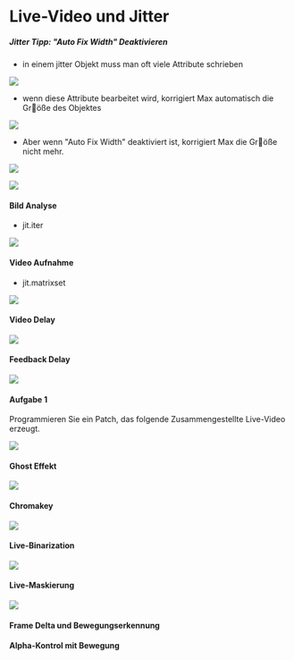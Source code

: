 # Live-Video und Jitter

##### Jitter Tipp: "Auto Fix Width" Deaktivieren

- in einem jitter Objekt muss man oft viele Attribute schrieben

![](K2/hint1.png)

- wenn diese Attribute bearbeitet wird, korrigiert Max automatisch die Gr￿öße des Objektes

![](K2/hint2.png)

- Aber wenn "Auto Fix Width" deaktiviert ist, korrigiert Max die Gr￿öße nicht mehr.

![](K2/hint3.png)

![](K2/hint4.png)


#### Bild Analyse

- jit.iter

![](K2/1.png)

#### Video Aufnahme

- jit.matrixset

![](K2/2.png)


#### Video Delay

![](K2/3.png)

#### Feedback Delay

![](K2/3_extra.png)


#### Aufgabe 1

Programmieren Sie ein Patch, das folgende Zusammengestellte Live-Video erzeugt.

![](K2/aufgabe.gif)


#### Ghost Effekt

![](K2/4.png)

#### Chromakey

![](K2/5.png)


#### Live-Binarization


![](K2/6.png)

#### Live-Maskierung

![](K2/7.png)




#### Frame Delta und Bewegungserkennung



#### Alpha-Kontrol mit Bewegung




